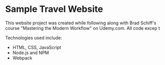 # Sample Travel Website

This website project was created while following along with Brad Schiff's course "Mastering the Modern Workflow" on Udemy.com. All code excep t

Technologies used include:
* HTML, CSS, JavaScript
* Node.js and NPM
* Webpack
